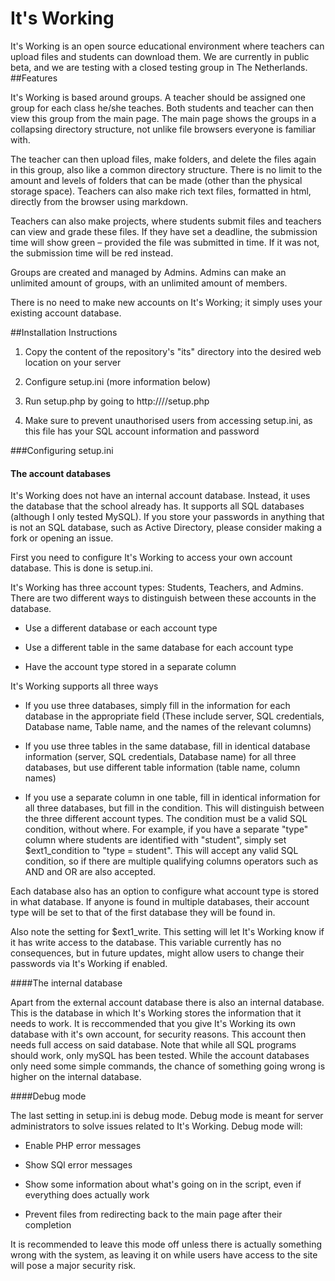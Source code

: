 # It's Working
It's Working is an open source educational environment where teachers can upload files and students can download them. 
We are currently in public beta, and we are testing with a closed testing group in The Netherlands.
##Features

It's Working is based around groups. A teacher should be assigned one group for each class he/she teaches. Both students and teacher can then view this group from the main page. The main page shows the groups in a collapsing directory structure, not unlike file browsers everyone is familiar with.

The teacher can then upload files, make folders, and delete the files again in this group, also like a common directory structure. There is no limit to the amount and levels of folders that can be made (other than the physical storage space). Teachers can also make rich text files, formatted in html, directly from the browser using markdown.

Teachers can also make projects, where students submit files and teachers can view and grade these files. If they have set a deadline, the submission time will show green – provided the file was submitted in time. If it was not, the submission time will be red instead. 

Groups are created and managed by Admins. Admins can make an unlimited amount of groups, with an unlimited amount of members. 

There is no need to make new accounts on It's Working; it simply uses your existing account database.

##Installation Instructions

1. Copy the content of the repository's "its" directory into the desired web location on your server

2. Configure setup.ini (more information below)

3. Run setup.php by going to http://<your website>/<directory>/setup.php

4. Make sure to prevent unauthorised users from accessing setup.ini, as this file has your SQL account information and password

###Configuring setup.ini

#### The account databases

It's Working does not have an internal account database. Instead, it uses the database that the school already has. It supports all SQL databases (although I only tested MySQL). If you store your passwords in anything that is not an SQL database, such as Active Directory, please consider making a fork or opening an issue.

First you need to configure It's Working to access your own account database. This is done is setup.ini.

It's Working has three account types: Students, Teachers, and Admins. There are two different ways to distinguish between these accounts in the database. 

- Use a different database or each account type

- Use a different table in the same database for each account type

- Have the account type stored in a separate column

It's Working supports all three ways

- If you use three databases, simply fill in the information for each database in the appropriate field (These include server, SQL credentials, Database name, Table name, and the names of the relevant columns)

- If you use three tables in the same database, fill in identical database information (server, SQL credentials, Database name) for all three databases, but use different table information (table name, column names)

- If you use a separate column in one table, fill in identical information for all three databases, but fill in the condition. This will distinguish between the three different account types. The condition must be a valid SQL condition, without where. For example, if you have a separate "type" column where students are identified with "student", simply set $ext1_condition to "type = student". This will accept any valid SQL condition, so if there are multiple qualifying columns operators such as AND and OR are also accepted.

Each database also has an option to configure what account type is stored in what database. If anyone is found in multiple databases, their account type will be set to that of the first database they will be found in.

Also note the setting for $ext1_write. This setting will let It's Working know if it has write access to the database. This variable currently has no consequences, but in future updates, might allow users to change their passwords via It's Working if enabled.

####The internal database

Apart from the external account database there is also an internal database. This is the database in which It's Working stores the information that it needs to work. It is reccommended that you give It's Working its own database with it's own account, for security reasons. This account then needs full access on said database. Note that while all SQL programs should work, only mySQL has been tested. While the account databases only need some simple commands, the chance of something going wrong is higher on the internal database.

####Debug mode

The last setting in setup.ini is debug mode. Debug mode is meant for server administrators to solve issues related to It's Working. Debug mode will:

- Enable PHP error messages

- Show SQl error messages

- Show some information about what's going on in the script, even if everything does actually work

- Prevent files from redirecting back to the main page after their completion

It is recommended to leave this mode off unless there is actually something wrong with the system, as leaving it on while users have access to the site will pose a major security risk.
